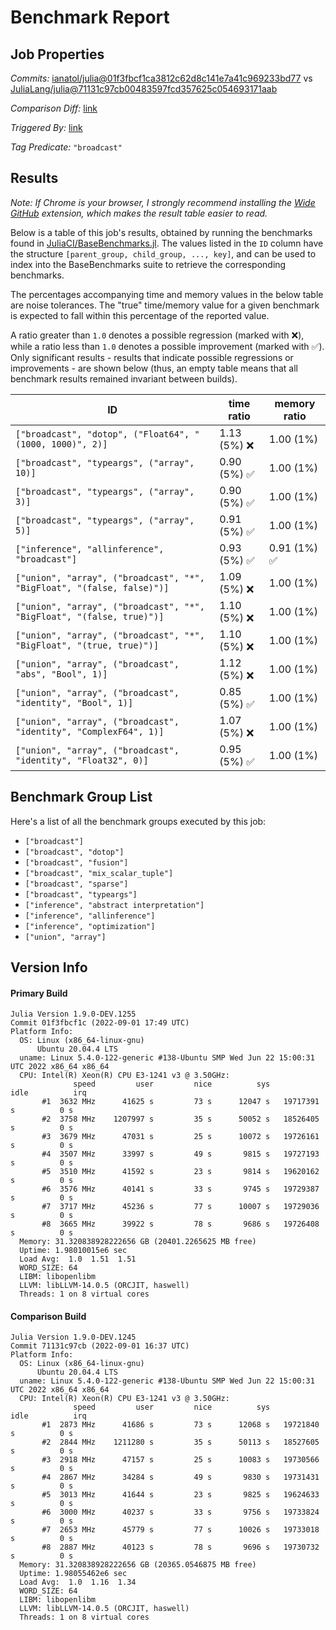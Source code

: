 # Benchmark Report

## Job Properties

*Commits:* [ianatol/julia@01f3fbcf1ca3812c62d8c141e7a41c969233bd77](https://github.com/ianatol/julia/commit/01f3fbcf1ca3812c62d8c141e7a41c969233bd77) vs [JuliaLang/julia@71131c97cb00483597fcd357625c054693171aab](https://github.com/JuliaLang/julia/commit/71131c97cb00483597fcd357625c054693171aab)

*Comparison Diff:* [link](https://github.com/JuliaLang/julia/compare/71131c97cb00483597fcd357625c054693171aab..ianatol/julia:01f3fbcf1ca3812c62d8c141e7a41c969233bd77)

*Triggered By:* [link](https://github.com/JuliaLang/julia/pull/44803#issuecomment-1234599991)

*Tag Predicate:* `"broadcast"`

## Results

*Note: If Chrome is your browser, I strongly recommend installing the [Wide GitHub](https://chrome.google.com/webstore/detail/wide-github/kaalofacklcidaampbokdplbklpeldpj?hl=en)
extension, which makes the result table easier to read.*

Below is a table of this job's results, obtained by running the benchmarks found in
[JuliaCI/BaseBenchmarks.jl](https://github.com/JuliaCI/BaseBenchmarks.jl). The values
listed in the `ID` column have the structure `[parent_group, child_group, ..., key]`,
and can be used to index into the BaseBenchmarks suite to retrieve the corresponding
benchmarks.

The percentages accompanying time and memory values in the below table are noise tolerances. The "true"
time/memory value for a given benchmark is expected to fall within this percentage of the reported value.

A ratio greater than `1.0` denotes a possible regression (marked with :x:), while a ratio less
than `1.0` denotes a possible improvement (marked with :white_check_mark:). Only significant results - results
that indicate possible regressions or improvements - are shown below (thus, an empty table means that all
benchmark results remained invariant between builds).

| ID | time ratio | memory ratio |
|----|------------|--------------|
| `["broadcast", "dotop", ("Float64", "(1000, 1000)", 2)]` | 1.13 (5%) :x: | 1.00 (1%)  |
| `["broadcast", "typeargs", ("array", 10)]` | 0.90 (5%) :white_check_mark: | 1.00 (1%)  |
| `["broadcast", "typeargs", ("array", 3)]` | 0.90 (5%) :white_check_mark: | 1.00 (1%)  |
| `["broadcast", "typeargs", ("array", 5)]` | 0.91 (5%) :white_check_mark: | 1.00 (1%)  |
| `["inference", "allinference", "broadcast"]` | 0.93 (5%) :white_check_mark: | 0.91 (1%) :white_check_mark: |
| `["union", "array", ("broadcast", "*", "BigFloat", "(false, false)")]` | 1.09 (5%) :x: | 1.00 (1%)  |
| `["union", "array", ("broadcast", "*", "BigFloat", "(false, true)")]` | 1.10 (5%) :x: | 1.00 (1%)  |
| `["union", "array", ("broadcast", "*", "BigFloat", "(true, true)")]` | 1.10 (5%) :x: | 1.00 (1%)  |
| `["union", "array", ("broadcast", "abs", "Bool", 1)]` | 1.12 (5%) :x: | 1.00 (1%)  |
| `["union", "array", ("broadcast", "identity", "Bool", 1)]` | 0.85 (5%) :white_check_mark: | 1.00 (1%)  |
| `["union", "array", ("broadcast", "identity", "ComplexF64", 1)]` | 1.07 (5%) :x: | 1.00 (1%)  |
| `["union", "array", ("broadcast", "identity", "Float32", 0)]` | 0.95 (5%) :white_check_mark: | 1.00 (1%)  |

## Benchmark Group List

Here's a list of all the benchmark groups executed by this job:

- `["broadcast"]`
- `["broadcast", "dotop"]`
- `["broadcast", "fusion"]`
- `["broadcast", "mix_scalar_tuple"]`
- `["broadcast", "sparse"]`
- `["broadcast", "typeargs"]`
- `["inference", "abstract interpretation"]`
- `["inference", "allinference"]`
- `["inference", "optimization"]`
- `["union", "array"]`

## Version Info

#### Primary Build

```
Julia Version 1.9.0-DEV.1255
Commit 01f3fbcf1c (2022-09-01 17:49 UTC)
Platform Info:
  OS: Linux (x86_64-linux-gnu)
      Ubuntu 20.04.4 LTS
  uname: Linux 5.4.0-122-generic #138-Ubuntu SMP Wed Jun 22 15:00:31 UTC 2022 x86_64 x86_64
  CPU: Intel(R) Xeon(R) CPU E3-1241 v3 @ 3.50GHz: 
              speed         user         nice          sys         idle          irq
       #1  3632 MHz      41625 s         73 s      12047 s   19717391 s          0 s
       #2  3758 MHz    1207997 s         35 s      50052 s   18526405 s          0 s
       #3  3679 MHz      47031 s         25 s      10072 s   19726161 s          0 s
       #4  3507 MHz      33997 s         49 s       9815 s   19727193 s          0 s
       #5  3510 MHz      41592 s         23 s       9814 s   19620162 s          0 s
       #6  3576 MHz      40141 s         33 s       9745 s   19729387 s          0 s
       #7  3717 MHz      45236 s         77 s      10007 s   19729036 s          0 s
       #8  3665 MHz      39922 s         78 s       9686 s   19726408 s          0 s
  Memory: 31.320838928222656 GB (20401.2265625 MB free)
  Uptime: 1.98010015e6 sec
  Load Avg:  1.0  1.51  1.51
  WORD_SIZE: 64
  LIBM: libopenlibm
  LLVM: libLLVM-14.0.5 (ORCJIT, haswell)
  Threads: 1 on 8 virtual cores

```

#### Comparison Build

```
Julia Version 1.9.0-DEV.1245
Commit 71131c97cb (2022-09-01 16:37 UTC)
Platform Info:
  OS: Linux (x86_64-linux-gnu)
      Ubuntu 20.04.4 LTS
  uname: Linux 5.4.0-122-generic #138-Ubuntu SMP Wed Jun 22 15:00:31 UTC 2022 x86_64 x86_64
  CPU: Intel(R) Xeon(R) CPU E3-1241 v3 @ 3.50GHz: 
              speed         user         nice          sys         idle          irq
       #1  2873 MHz      41686 s         73 s      12068 s   19721840 s          0 s
       #2  2844 MHz    1211280 s         35 s      50113 s   18527605 s          0 s
       #3  2918 MHz      47157 s         25 s      10083 s   19730566 s          0 s
       #4  2867 MHz      34284 s         49 s       9830 s   19731431 s          0 s
       #5  3013 MHz      41644 s         23 s       9825 s   19624633 s          0 s
       #6  3000 MHz      40237 s         33 s       9756 s   19733824 s          0 s
       #7  2653 MHz      45779 s         77 s      10026 s   19733018 s          0 s
       #8  2887 MHz      40123 s         78 s       9696 s   19730732 s          0 s
  Memory: 31.320838928222656 GB (20365.0546875 MB free)
  Uptime: 1.98055462e6 sec
  Load Avg:  1.0  1.16  1.34
  WORD_SIZE: 64
  LIBM: libopenlibm
  LLVM: libLLVM-14.0.5 (ORCJIT, haswell)
  Threads: 1 on 8 virtual cores

```
